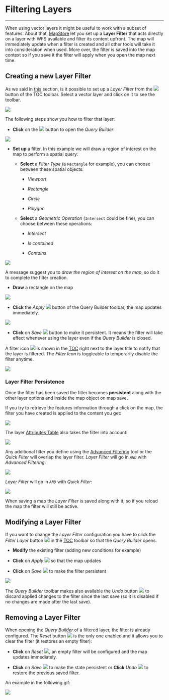 # Filtering Layers
******************

When using vector layers it might be useful to work with a subset of features.
About that, [MapStore](https://mapstore.geo-solutions.it/mapstore/#/) let you set up a **Layer Filter** that acts directly on a layer with WFS available and filter its content upfront.
The map will immediately update when a filter is created and all other tools will take it into consideration when used. More over, the filter is saved into the map context so if you save it the filter will apply when you open the map next time.

Creating a new Layer Filter
---------------------------

As we said  in [this](toc.md#managing-layers) section, is it possible to set up a *Layer Filter* from the <img src="../img/button/filter-layer.jpg" class="ms-docbutton"/> button of the TOC toolbar. Select a vector layer and click on it to see the toolbar.

<img src="../img/filtering-layers/filter_layer_button.jpg" class="ms-docimage"  style="max-width:500px;"/>

The following steps show you how to filter that layer:

* **Click** on the <img src="../img/button/filter-layer.jpg" class="ms-docbutton"/> button to open the *Query Builder*.

<img src="../img/filtering-layers/query_builder.jpg" class="ms-docimage"  style="max-width:500px;"/>

* **Set up** a filter. In this example we will draw a region of interest on the map to perform a spatial query:

    * **Select** a *Filter Type* (a `Rectangle` for example), you can choose between these spatial objects:

        * *Viewport*

        * *Rectangle*

        * *Circle*

        * *Polygon*

    * **Select** a *Geometric Operation* (`Intersect` could be fine), you can choose between these operations:

        * *Intersect*

        * *Is contained*

        * *Contains*

<img src="../img/filtering-layers/filter_set_up.jpg" class="ms-docimage"  style="max-width:500px;"/>

A message suggest you to *draw the region of interest on the map*, so do it to complete the filter creation.

 * **Draw** a rectangle on the map

<img src="../img/filtering-layers/rectangle_filter.jpg" class="ms-docimage"/>

* **Click** the *Apply* <img src="../img/button/apply_button.jpg" class="ms-docbutton"/> button of the Query Builder toolbar, the map updates immediately.

<img src="../img/filtering-layers/applied_filter.jpg" class="ms-docimage"/>

* **Click** on *Save* <img src="../img/button/save_button.jpg" class="ms-docbutton"/> button to make it persistent. It means the filter will take effect whenever using the layer even if the *Query Builder* is closed.

A filter icon <img src="../img/button/filter-layer.jpg" class="ms-docbutton"/> is shown in the [TOC](toc.md) right next to the layer title to notify that the layer is filtered. The *Filter Icon* is toggleable to temporarily disable the filter anytime.

<img src="../img/filtering-layers/enable_layer_filter.gif" class="ms-docimage" style="max-width:700px;"/>

### Layer Filter Persistence

Once the filter has been saved the filter becomes **persistent** along with the other layer options and inside the map object on map save.

If you try to retrieve the features information through a click on the map, the filter you have created is applied to the content you get:

<img src="../img/filtering-layers/get_filtered_features_info.gif" class="ms-docimage" style="max-width:700px;"/>

The layer [Attributes Table](attributes-table.md) also takes the filter into account:

<img src="../img/filtering-layers/filtered_features_grid.jpg" class="ms-docimage"/>

Any additional filter you define using the [Advanced Filtering](attributes-table.md#advanced-filtering) tool or the *Quick Filter* will overlap the layer filter.
*Layer Filter* will go in *`AND`* with *Advanced Filtering*:

<img src="../img/filtering-layers/filtered_advanced_filtering.gif" class="ms-docimage" style="max-width:700px;"/>

*Layer Filter* will go in *`AND`* with *Quick Filter*:

<img src="../img/filtering-layers/filtered_quick_filter.gif" class="ms-docimage"  style="max-width:700px;"/>

When saving a map the *Layer Filter* is saved along with it, so if you reload the map the filter will still be active.

Modifying a Layer Filter
------------------------

If you want to change the *Layer Filter* configuration you have to click the *Filter Layer* button <img src="../img/button/filter-layer.jpg" class="ms-docbutton"/> in the [TOC](toc.md) toolbar so that the *Query Builder* opens.

* **Modify** the existing filter (adding new conditions for example)

* **Click** on *Apply* <img src="../img/button/apply_button.jpg" class="ms-docbutton"/> so that the map updates

* **Click** on *Save* <img src="../img/button/save_button.jpg" class="ms-docbutton"/> to make the filter persistent

<img src="../img/filtering-layers/modify_layer_filter.gif" class="ms-docimage"  style="max-width:700px;"/>

The *Query Builder* toolbar makes also available the *Undo* button <img src="../img/button/undo_button.jpg" class="ms-docbutton"/> to discard applied changes to the filter since the last save (so it is disabled if no changes are made after the last save).

Removing a Layer Filter
-----------------------

When opening the *Query Builder* of a filtered layer, the filter is already configured.
The *Reset* button <img src="../img/button/reset_button.jpg" class="ms-docbutton"/> is the only one enabled and it allows you to clear the filter (it restores an empty filter):

* **Click** on *Reset* <img src="../img/button/reset_button.jpg" class="ms-docbutton"/>, an empty filter will be configured and the map updates immediately.

* **Click** on *Save* <img src="../img/button/save_button.jpg" class="ms-docbutton"/> to make the state persistent or **Click** *Undo* <img src="../img/button/undo_button.jpg" class="ms-docbutton"/> to restore the previous saved filter.

An example in the following gif:

<img src="../img/filtering-layers/remove_layer_filter.gif" class="ms-docimage"  style="max-width:700px;"/>
